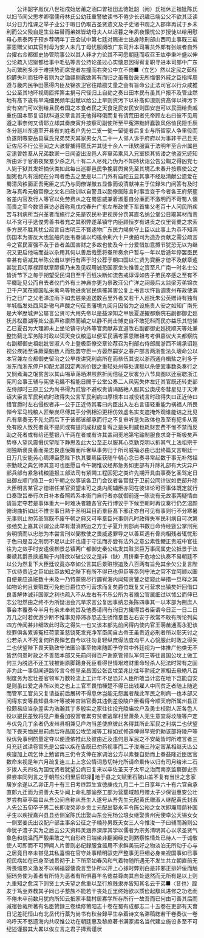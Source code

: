 <!-- { "loadSidebar": true } -->
　　公讳韶字鳯仪八世祖戍始居莆之涵口曽祖田孟徳妣韶（阙）氏祖休正祖妣陈氏以妇节闻父思孝卿宿儒母林氏公幼荘重警敏读书不倦少长识趣已端公父不欲其泛读以分日力惟课之举子业公于暇日仍取古圣贤遗文及子史诸书观之入郡庠再试于乡未利而公父殁自是生业益替而弟妹皆幼母夫人以迟暮之年夙夜懐忧公岁授徒以给用慰母心景泰丙子预乡荐明年丁丑会试中第七廷对赐进士出身除刑部山西司主事既三载蒙恩赠父如其官封母为安人未几丁母忧服阕改广东司升本司署贠外郎有张岐者自外台擢右佥都御史协管院事公以其人非才力论其不可愿朝廷而収召王竑李秉叶盛以伸公论疏入诏狱都给事中毛弘等言公持论虽过心实懐忠因得宥复职寻进本司郎中广东为司繁剧多涉于难挟势而席宠者左撞而右突公中立不倚■〈立乞〉然以定民之茹枉抱欝失利而狂呼者则为之锄疆剔蠧敓其有而归之虽罹咎戾无所悔恨外戚之臣指挥周遵与畿内民争田愿得内臣及锦衣卫官往踏勘丈量之会有旨命公正法司官以行众咸推公公至其地环视周匝挥筭主捐弓尺径归上自劾之奏曰田本民有虽其户报不及管业然地有髙下歳有旱淹细民频年出赋以给公上旱则资污下以补髙仰潦则资髙仰以禆污下安有空门可以别给且民者国之本食者民之天食足民安民安则国安岂可以民田给贵戚重伤国本耶复诏狱科道交章言其无他得释俄而复有请荒田者先帝顾左右曰彼不见周遵之事奈何又请耶立却其奏庚寅升按察司副使所至平寃滞黜奸蠧敦风俗恤民隠壬辰冬分廵川东道至开县有刘姓者户先分二支一徙一留徙者后复业与所留家人争里役而负遂阴嗾安岳县扈氏兄弟焚灭其家男女凡二十一人邻人诉于府府以为事非干己且无证佐尼不行公至闻之大骇督捕得扈氏并其徒十余人一讯欵服寘于法明年至合州属邑定逺曽姓羣从兄弟数家一日闻盗出没邑人奔窜弟乘风入兄室掠其赀诿之他盗兄迹知所由诉于官弟夜聚羣少杀之凡十有二人尽死乃伪为不知持状诣公告公鞠之得凶党七人毙于狱其发奸摘伏类如此每出巡郡邑民争挽肩舆兾先至其境乙未春升按察使公之副宪也凡有滛祀在分司者悉去之至是以二门外有庙祀五显其事不经赵清献公遗爱在蜀清风铁面正吾宪臣之式乃与同僚谋撤五显像而设清献神主于位録朱门问答有及时政与真希元翰官僚之文名曰政训以自警且以励僚属陈言时事宜变于今者各王府祭塟省差内官及行人等官以免劳费从之在蜀恩威兼着淑慝自分亷而不激明而不苛蜀人懐而畏之至今数贤亷访必首称焉戊戍春升广东左布政使下车首集父老百十人问民所疾苦与利病所当兴革者而施行之先是农民补吏视房分罚其直名纳公堂公日取其材而责以不贪可乎选俊秀善书者充之其积弊遂革镇守内臣顾恒岁有进贡之仪里胥乗之求索多方民不胜其扰公疏言自古明王不寳逺物广东民力竭矣守土臣以此事上为恭不知凋伤国本为害反大也监舶内臣韦眷请以均徭余剰六十户隶舶司为造办贡献之需公疏言今之官民富强不及于昔者盖国害财之多故也使及今十分爱惜加意撙节犹恐无以为继况又更启他端而益以杂用其何以善后哉愿将眷所奏余户暂与一年以后逓年停罢臣民幸甚有诏减其半陈公甫以学行有声于时公荐于朝曰国以仁贤为寳臣才徳不及献章逺甚犹且叨厚禄顾献章醇儒乃未及见収用诚恐国家坐失惟善之寳至凡广南一时名士公皆折节下之每于朔望受民词日至千百纸决断如流告戒谆谆如告子弟民卒感之至有不平輙耻见公而自去者仪门外有土神庙亦更为叅政汪公广洋之祠最后太监梁芳弟锦衣卫千户某在郷国私采禽鸟等物进贡官民俱罹其害公复上书言状忤旨调贵州布政使滨行之日广之父老涕泣雨下如去慈亲追送数百里外者又若干人廵抚朱公英赠诗有独有羊城临发处西风卧辙乌声酸之句莅贵藩境九阅月因俗为之设施贵人安之如知广南先是大宰歴城尹公屡言公贤可大用先帝以是益深知之甲辰夏遂擢都察院右副都御史廵抚苏松嘉湖等处公虽声称廪然而镇之以静不尚击博吏自不敢犯科而民亦益乐其恺悌乙巳夏召为大理卿未上坐论镇守内外等官贡献非宜道改右副都御史廵抚顺天等处兼整饬蓟北军务陈时政以弭天变议粮运以便军民满考蒙恩赠祖考考俱嘉议大夫都察院右副都御史祖妣妣皆淑人今上登极臣僚交章论荐召为刑部右侍郎属浙西不靖承诏廵视公疾驰至诛厥渠魁数人而劾罢守臣一方晏然嗣岁之春户部言两浙盐法久壊命公以本官兼左佥都御史留治之公早夜讲究利病所在而叅伍其说以浙西通舟楫盐之利多于浙东而浙东停户抑配尤甚因定两浙价银之重轻处州等处课额以杀便宜事数条奏行之又悯煮海之氓贫苦以其山埸草荡晒淋煎熬折阅倍征之状畧分八节具图以逹宸聦浙江宪司佥事王辅与宪使毛鸃不相能日閧于公堂公奏二人风宪失体左迁其官既还转吏部左侍郎时三原王公为尚书得为贰皆不避权贵请谒路絶人服其公庚戌冬彗星见于天津诏大臣言军民利病时政得失公言军民利病曰厚根本曰减役钱言时政得失曰正近侍曰惜官爵时左右侵权者非一公于正近侍其畧曰内臣出入左右言语轻重能为祸福人所畏惮今军马钱粮人匠柴炭尽傅其手分例相沿更相仿效虚名实支遮掩外观谁能诘之比见凡有章奏无不先允而后下于该部该部承而行之不复审听是失政体也及至有犯多从寛免有殴人致死者竟不提问或有提问成狱旋复宥之是失刑威也耗财妄费不惟不禁而反助之死者或有给还塟银八千两在者或有许其盖祠觅地第宅踰制服食求竒于斯极矣声势移人望风震慑伏望陛下静思及此大公至正以服其心克勤克明以折其气上法祖宗干刚独断褒良善而亲忠良逺佞媚而斥奢纵事务归于所司威福必由已出终篇又言朝廷一日万几安能劳心周溥臣愿陛下执其要焉臣获随午朝心念日奏寻常起数于事无补然祖宗勤政之典乞师其意可也臣愿自今午朝惟议经邦急务如吏部有升除礼部有大灾异户部兵部有紧急钱粮邉报工部法司有紧闗工程囚犯之类许先期开具由事奏乞圣驾定日出御左顺门侍卫一如午朝之仪事该各卫门会议者各官就于卫前公同计议如吏部升除大臣明言某官才徳堪任某官资望未可之类内阁辅臣亦同在彼详论可否事体既定就行口奏取旨奉行次日补本备照若系本衙门自行者亦就御前逐一陈说有无故事两疑情由请旨定夺若是事体重大一时难决者聴各官先行博议于下候至朝时再议奏行仍乞温颜俯询曲折如此不惟世事日熟于圣明耳目而羣臣髙下邪正亦自可见有事则行不分寒暑无事则止勿劳圣驾既不废午朝之典又可率羣臣兴事则凡时政得失军民利病自可次第张弛矣上嘉其识谓公此举有潜消黙运之方壬子夏升刑部尚书数日命侍经筵公掌刑宪务明慎而以忠恕为本尝言刑以弼教使之畏威逺罪导之以善耳遇有骨肉相残者辄忧形于色曰是吾之刑罚不足以止奸也谨于守法而亦尝有法外之意公素性鲠正贵戚中官往往为之敛手时安逺侯栁景总镇两广都御史秦公纮发其赃货巨万事闻属吏公抵景于法秦禠其爵景挟戚畹于内降欲以破公议之是非（缺）用挤秦于危地公执奏不易朝廷不以公为然复下大臣廷议竟亦卒如公言其后景赃银追及八百两有旨免其余欠公复言陛下优待贵近之臣如此臣故知之陛下有所不得已也但臣等忝列守法之官不宜阿顺以圗自便景应追赃数十未及一乃特蒙恩尽行蠲宥海内闻知贪饕之徒窥此举措一旦释之其如物论何且景赃既可免他日爵位亦可营求而复矣爵位既复又可营求出镇矣奸回借口良善解体诚非国家之利也疏入不从左右有不乐公所为者摘公官属细过以怵公而伸已志公坦然由之终不为所疑沮会亢旱求言公复因事纳忠条陈四事其一以本部为荆庶人事会本覆奏今半月有余未奉勑旨及他奏请间有询日方纔得旨者臣谓今日正一日二日万几之时若优游少断不惟事见停滞亦恐志生骄惰羣臣左右安于故常不敢有所论列矣四方传闻甚非细故此时政之得失一也又该本部先前问得内使内官王萌苗通髙永犯该绞罪俱各累诉寃枉荷蒙圣慈饶死发充净军臣闻自古帝王虽贵近必刑者所以彰天讨之公若杀人不死复何所畏惮乞自今以往勿复轻纵庶得法度均平人心恱服此时政之得失二也伏望陛下畏天勤政守法圗治事至物来随即予夺宫中外廷视为一体推广他类无不皆然何患时政之不善哉本部又先前问得百户谢原管领队军何三等往昌国公坟上做工何三为脱逃不还工钱被谢原脚踼身死臣看得世情艰难财重命轻杀人犯法时常有之固非为此一事但闻道路传言今修皇亲昌国公张峦坟茔兆比往年勲戚之家相去悬絶凡百制度务为宏壮差官领军万数轮流上工计年不足恐非人臣所敢当计峦在地下岂能自安是则虽曰爱之非所以羙之也上工官军畏怕棰楚不得已出钱雇人中间贫乏者随上随逃而管军工官贠又复请益前后展转不得息休岂能无怨讟者哉此军民之利病一也本部又问得东安等县知县朱叶等被神宫监官奏其违例差役陵户臣看得今顺天府所属州县正役颇易应当杂差实为浩瀚其丁多殷实之家往往投充陵庙坟户及勇士校尉人匠各色人役以避民差致将见户重叠加役富者累穷贫者逃窜村里萧条人无生意宜将坟陵等户定与优免几丁余者仍发州县相兼见户均当差使庶彼此各得其所此军民之利病二也伏望陛下畏天恤民思前虑后将昌国公坆茔减等工程如式修造俾得早完仍勅该部将陵户等役优免事例酌量定夺以便遵依推此及彼由近及逺何患军民之不安哉皆时所难言者三月充廷试读卷官先是公尝以疾在告既已勿药视事而二子浚瀚三孙定宻某相继夭亾公疾寖加上疏乞休上勉留再三仍令支俸在家调治公方以素餐自劾而上眷益隆近臣医官数命来视是年六月疏复连三上上念公情词恳切特允所请命乗传以归有司月给米二石岁拨人夫四名为国忧贤者犹望公病已复来以卒佐圣天子太平之治而南京监察御史宗彛尝率同列言之于朝然公归里后即择地于县之文赋里石皷山盖不复有当世之念家居岁余遂以乙卯正月十有三日考终距生宣徳庚戍九月二十二日享年六十有六官自承直郎九迁而为资善大夫讣闻上命礼部谕祭工部为营塟域越月赠太子少保谥惠安公壮岁尝构草亭扁曰从吾公间自称从吾生人遂号从吾先生元配黄氏赠淑人继配黄氏封淑人先公五旬卒子男二长即浚癸卯乡贡士元配出娶永丰令陈公裕之女次即瀚用荫补国子生以疾授嘉兴县县丞侧室陈氏出娶山东佥宪杨公琅女继娶贵州宪使卓公天锡女女一侧室姜氏出议配户部主事余公征之子楠孙男既夭女三人今惟浚一子曰辅而瀚则公命犹子澧子实为之后云公天资粹羙涵养深厚其学以儒者为宗务清明其心以求圣贤气象色和貌温而严毅果敢之气自形终日端坐非翻阅经史则黙察性情处已待人一于诚敬使人可即而不可狎闻人片善则必纪録服食噐用不求鲜美玩好之物淡泊无所动于心与之居竟日卒未甞见其私喜愠在官守处事精明驭吏严整事无巨细必身亲视国事如已事视民病如在已身至诚贯彻于上下所至如春风和气着物随所遇无不发生共立朝直前无所畏缩忠义激发不以祸福婴懐谠言至讣所以开上心捄时弊别白是非邪正排奸佞而触貂珰务使为善者有所恃为恶者有所惧暮年名徳益尊向其自处退然而无所有是以上则九重知之愈深下则贤士大夫望之愈重以至行旅贱隶亦皆知其名云于弟■〈音也〉韹友于笃至养教其子同已子塟族不能若干丧处丘里终始欲以质俭起頺风进修之功老而不倦未卒前数月犹向所知云扺家半载村居寡学所存所行一故吾而已何由可善其后而减宿咎哉所著有名臣赞録三卷续修莆阳志十卷在蜀有成都志二十五卷在吏部有天曺日记差祀恒山有北岳代行藁为尚书有秋台録平生杂着诗文名滞稿緫若干卷奏议一卷呜呼天不憗遗海内共叹惟公功在朝廷惠及黎庻著书满家掦名当代建立施设多至不可纪述谨掇其大畧以俟立言之君子择焉谨状
